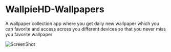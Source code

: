 # WallpieHD-Wallpapers
A wallpaper collection app where you get daily new wallpaper which you can favorite and access across you different devices so that you never miss you favorite wallpaper



![ScreenShot](https://doc-14-8k-docs.googleusercontent.com/docs/securesc/o0hesko7pk2c3sdd59mbmr38oprkm924/lgcdil49d9numgig2tq21eaa8khri10a/1487016000000/03539079820008355938/03539079820008355938/0B7oSqvR8oR6Yb3NXS1MtTkQxVVE?e=download)
